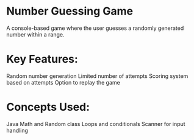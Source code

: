 # Number Guessing Game

A console-based game where the user guesses a randomly generated number within a range.
# Key Features:
Random number generation
Limited number of attempts
Scoring system based on attempts
Option to replay the game
# Concepts Used:
Java Math and Random class
Loops and conditionals
Scanner for input handling
